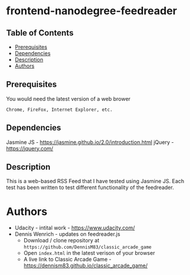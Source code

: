 frontend-nanodegree-feedreader
===============================

## Table of Contents

* [Prerequisites](#prerequisites)
* [Dependencies](#dependencies)
* [Description](#description)
* [Authors](#authors)

## Prerequisites

You would need the latest version of a web brower 

`Chrome, FireFox, Internet Explorer, etc.`

## Dependencies

Jasmine JS - https://jasmine.github.io/2.0/introduction.html
jQuery - https://jquery.com/

## Description 

This is a web-based RSS Feed that I have tested using Jasmine JS.
Each test has been written to test different functionality of the feedreader.

# Authors 

* Udacity - intital work - https://www.udacity.com/
* Dennis Wenrich - updates on feedreader.js
    * Download / clone repository at `https://github.com/DennisM83/classic_arcade_game`
    * Open `index.html` in the latest verison of your browser
    * A live link to Classic Arcade Game - https://dennism83.github.io/classic_arcade_game/


